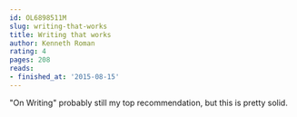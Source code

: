 ```yaml
---
id: OL6898511M
slug: writing-that-works
title: Writing that works
author: Kenneth Roman
rating: 4
pages: 208
reads:
- finished_at: '2015-08-15'
---
```

"On Writing" probably still my top recommendation, but this is pretty solid.
